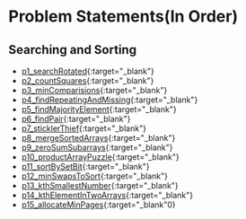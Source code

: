 # Problem Statements(In Order)


## Searching and Sorting

- [p1_searchRotated](https://leetcode.com/problems/search-in-rotated-sorted-array/){:target="_blank"}
- [p2_countSquares](https://practice.geeksforgeeks.org/problems/count-squares3649/1){:target="_blank"}
- [p3_minComparisions](https://practice.geeksforgeeks.org/problems/middle-of-three2926/1){:target="_blank"}
- [p4_findRepeatingAndMissing](https://practice.geeksforgeeks.org/problems/find-missing-and-repeating2512/1){:target="_blank"}
- [p5_findMajorityElement](https://practice.geeksforgeeks.org/problems/majority-element-1587115620/1){:target="_blank"}
- [p6_findPair](https://practice.geeksforgeeks.org/problems/find-pair-given-difference1559/1){:target="_blank"}
- [p7_sticklerThief](https://practice.geeksforgeeks.org/problems/stickler-theif-1587115621/1){:target="_blank"}
- [p8_mergeSortedArrays](https://practice.geeksforgeeks.org/problems/merge-two-sorted-arrays5135/1){:target="_blank"}
- [p9_zeroSumSubarrays](https://practice.geeksforgeeks.org/problems/zero-sum-subarrays1825/1){:target="_blank"}
- [p10_productArrayPuzzle](https://practice.geeksforgeeks.org/problems/product-array-puzzle4525/1){:target="_blank"}
- [p11_sortBySetBit](https://practice.geeksforgeeks.org/problems/sort-by-set-bit-count1153/1){:target="_blank"}
- [p12_minSwapsToSort](https://practice.geeksforgeeks.org/problems/minimum-swaps/1){:target="_blank"}
- [p13_kthSmallestNumber](https://www.hackerearth.com/practice/algorithms/searching/binary-search/practice-problems/algorithm/kth-smallest-number-again-2/){:target="_blank"}
- [p14_kthElementInTwoArrays](https://practice.geeksforgeeks.org/problems/k-th-element-of-two-sorted-array1317/1){:target="_blank"}
- [p15_allocateMinPages](https://practice.geeksforgeeks.org/problems/allocate-minimum-number-of-pages0937/1#){:target="_blank"0}
